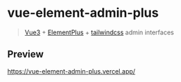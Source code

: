 # vue-element-admin-plus

> [Vue3](https://staging-cn.vuejs.org/) + [ElementPlus](https://element-plus.org/) + [tailwindcss](https://tailwindcss.com/) admin interfaces

## Preview

<https://vue-element-admin-plus.vercel.app/>
